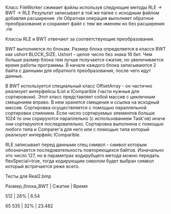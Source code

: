   Класс FileWorker сжимает файлы используя следующие методы RLE -> BWT -> RLE 
  Результат записывает в той же папке с исходным файлом добавляя расширение .rle
  Обратная операция выполняет обратное преобразование и сохраняет файл с тем же именем но без расширения .rle

  Классы RLE и BWT отвечают за соответствующие преобразования.

  BWT выполняется по блокам. Размер блока определяется в классе BWT как ushort BLOCK_SIZE.
  Ushort - целое число без знака 16 бит. Чем больше размер блока тем лучше получается сжатие, но увеличивается время работы программы. 
  В начале каждого блока записываются 2 байта с данными для обратного преобразования, после чего идут данные. 

  В BWT используется специальный класс OffsetArray - он частично реализует интерфейсы IList и IComparible (части нужные для сортировоки). Этот класс представляет собой массив с цикличным смещением вправо. В нем хранится смещение и ссылка на исходный массив. 
  Сортировка осуществляется с помощью параллельной сортировки слиянием. Если число сортируемых элементов больше 1024 то они сорируются параллельно (с использованием Task'ов) иначе они сортируются последовательно. 
  Сортировка выполнена с помощью любого типа и Comparer'a для него или с помощью типа который реализует интерфейс IComparible.

  RLE записывает перед данными спец символ - символ которым обозначается последовательность повторяющихся байтов. Изначально это число 127, но в параметрах кодирубщего метода можно передать flexSpecial=true, тогда кодирующим сиволом будет выбран символ который встречается реже всего. 

Тесты для Real2.bmp

Размер_блока_BWT | Сжатие | Время

512              | 26%    |  6.54

65 535‬           | 32%    | 23.482
